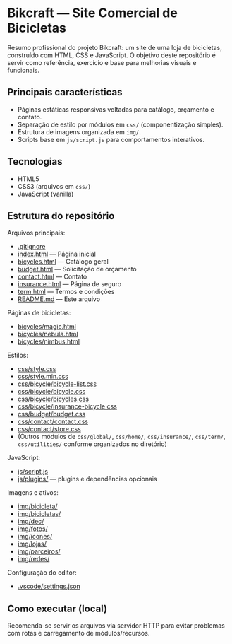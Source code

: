 # Bikcraft — Site Comercial de Bicicletas

Resumo profissional do projeto Bikcraft: um site de uma loja de bicicletas, construído com HTML, CSS e JavaScript. O objetivo deste repositório é servir como referência, exercício e base para melhorias visuais e funcionais.

## Principais características

- Páginas estáticas responsivas voltadas para catálogo, orçamento e contato.
- Separação de estilo por módulos em `css/` (componentização simples).
- Estrutura de imagens organizada em `img/`.
- Scripts base em `js/script.js` para comportamentos interativos.

## Tecnologias

- HTML5
- CSS3 (arquivos em `css/`)
- JavaScript (vanilla)

## Estrutura do repositório

Arquivos principais:

- [.gitignore](.gitignore)
- [index.html](index.html) — Página inicial
- [bicycles.html](bicycles.html) — Catálogo geral
- [budget.html](budget.html) — Solicitação de orçamento
- [contact.html](contact.html) — Contato
- [insurance.html](insurance.html) — Página de seguro
- [term.html](term.html) — Termos e condições
- [README.md](README.md) — Este arquivo

Páginas de bicicletas:

- [bicycles/magic.html](bicycles/magic.html)
- [bicycles/nebula.html](bicycles/nebula.html)
- [bicycles/nimbus.html](bicycles/nimbus.html)

Estilos:

- [css/style.css](css/style.css)
- [css/style.min.css](css/style.min.css)
- [css/bicycle/bicycle-list.css](css/bicycle/bicycle-list.css)
- [css/bicycle/bicycle.css](css/bicycle/bicycle.css)
- [css/bicycle/bicycles.css](css/bicycle/bicycles.css)
- [css/bicycle/insurance-bicycle.css](css/bicycle/insurance-bicycle.css)
- [css/budget/budget.css](css/budget/budget.css)
- [css/contact/contact.css](css/contact/contact.css)
- [css/contact/store.css](css/contact/store.css)
- (Outros módulos de `css/global/`, `css/home/`, `css/insurance/`, `css/term/`, `css/utilities/` conforme organizados no diretório)

JavaScript:

- [js/script.js](js/script.js)
- [js/plugins/](js/plugins/) — plugins e dependências opcionais

Imagens e ativos:

- [img/bicicleta/](img/bicicleta/)
- [img/bicicletas/](img/bicicletas/)
- [img/dec/](img/dec/)
- [img/fotos/](img/fotos/)
- [img/icones/](img/icones/)
- [img/lojas/](img/lojas/)
- [img/parceiros/](img/parceiros/)
- [img/redes/](img/redes/)

Configuração do editor:

- [.vscode/settings.json](.vscode/settings.json)

## Como executar (local)

Recomenda-se servir os arquivos via servidor HTTP para evitar problemas com rotas e carregamento de módulos/recursos.
